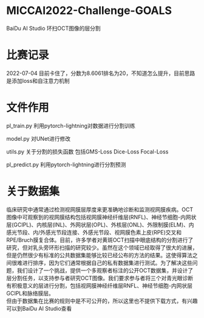 # MICCAI2022-Challenge-GOALS
BaiDu AI Studio 环扫OCT图像的层分割

# 比赛记录
2022-07-04 目前卡住了，分数为8.6061排名为20，不知道怎么提升，目前思路是添加loss和自注意力机制

# 文件作用
pl_train.py 利用pytorch-lightning对数据进行分割训练  

model.py 对UNet进行修改  

utils.py 关于分割的损失函数 包括GMS-Loss Dice-Loss Focal-Loss  

pl_predict.py 利用pytorch-lightning进行分割预测  

# 关于数据集
临床研究中通常通过检测视网膜层厚度来更准确地诊断和监测视网膜疾病。OCT图像中可观察到的视网膜结构包括视网膜神经纤维层(RNFL)、神经节细胞-内网状层(GCIPL)、内核层(INL)、外网状层(OPL)、外核层(ONL)、外限制膜(ELM)、内感光节段、内/外感光节段连接、外感光节段、视网膜色素上皮(RPE)交叉和RPE/Bruch膜复合体。目前，许多学者对黄斑OCT扫描中眼底结构的分割进行了研究，但对乳头旁环形扫描的研究较少。虽然在这个领域已经取得了很大的进展，但是仍然很少有标准的公共数据集能够比较已经公布的方法的结果。这使得算法之间很难进行排序，因为它们通常根据自己的私有数据集进行测试。为了解决这些问题，我们设计了一个挑战，提供一个多观察者标注的公开OCT数据集，并设计了层分割任务，以支持参与者研究OCT图像。我们要求参与者将三个对青光眼诊断有积极意义的层进行分割，包括视网膜神经纤维层RNFL、神经节细胞-内网状层GCIPL和脉络膜层。  
但由于数据集在比赛的规则中是不可公开的，所以这里也不提供下载方式，有兴趣可以到BaiDu AI Studio查看
